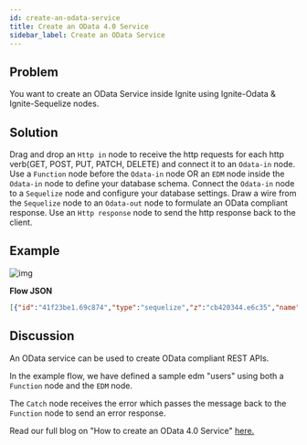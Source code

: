 ```yaml
---
id: create-an-odata-service
title: Create an OData 4.0 Service
sidebar_label: Create an OData Service
---
```


## Problem

You want to create an OData Service inside Ignite using Ignite-Odata & Ignite-Sequelize nodes.

## Solution

Drag and drop an <code class="node">Http in</code> node to receive the http requests for each http verb(GET, POST, PUT, PATCH, DELETE) and connect it to an <code class="node">Odata-in</code> node.
Use a <code class="node">Function</code> node before the <code class="node">Odata-in</code> node OR an <code class="node">EDM</code> node inside the <code class="node">Odata-in</code> node to define your database schema.
Connect the <code class="node">Odata-in</code> node to a <code class="node">Sequelize</code> node and configure your database settings.
Draw a wire from the <code class="node">Sequelize</code> node to an <code class="node">Odata-out</code> node to formulate an OData compliant response.
Use an <code class="node">Http response</code> node to send the http response back to the client.

## Example

![img](/assets/docs/odata/create-an-odata-service.png)

<b>Flow JSON</b>

~~~json
[{"id":"41f23be1.69c874","type":"sequelize","z":"cb420344.e6c35","name":"Configure database","usepayload":false,"query":"","database":"","output":true,"outputs":1,"x":750,"y":300,"wires":[["6ae7ed.93d16814"]]},{"id":"b1965e76.9ab0d","type":"http in","z":"cb420344.e6c35","name":"","url":"/root/*","method":"get","upload":false,"swaggerDoc":"","x":140,"y":220,"wires":[["a15c0aa2.ced248"]]},{"id":"a15c0aa2.ced248","type":"function","z":"cb420344.e6c35","name":"users EDM","func":"msg.model = {\n    namespace: \"ignite\",\n    entityTypes: {\n        \"users\": {\n            \"id\": {\"type\": \"Edm.Int32\", \"key\": true},\n            \"name\": {\"type\": \"Edm.String\"},            \n            \"username\": {\"type\": \"Edm.String\"}            \n        }\n    },   \n    entitySets: {\n        \"users\": {\n            entityType: \"ignite.users\"\n        }\n    }\n}\nreturn msg;","outputs":1,"noerr":0,"x":370,"y":300,"wires":[["3d950901.d084e6"]]},{"id":"869e8f2d.2308d","type":"http response","z":"cb420344.e6c35","name":"","statusCode":"","headers":{},"x":1150,"y":360,"wires":[]},{"id":"7b3b10ba.77d2d","type":"catch","z":"cb420344.e6c35","name":"","scope":null,"uncaught":false,"x":560,"y":420,"wires":[["d7058055.69bc9"]]},{"id":"d7058055.69bc9","type":"function","z":"cb420344.e6c35","name":"set err msg","func":"msg.payload = msg.error.message\nreturn msg;","outputs":1,"noerr":0,"x":930,"y":420,"wires":[["869e8f2d.2308d"]]},{"id":"f5aaa0b3.33224","type":"comment","z":"cb420344.e6c35","name":"Setup Endpoints","info":"","x":140,"y":180,"wires":[]},{"id":"c01201c5.ba4e9","type":"comment","z":"cb420344.e6c35","name":"Setup Entity Data Model","info":"","x":370,"y":260,"wires":[]},{"id":"bbfa4b1c.c9e6b8","type":"comment","z":"cb420344.e6c35","name":"Intercept HTTP Request & Call Database with Resolved Statement","info":"Intercept HTTP Request & Call Database with Resolved Statements.","x":740,"y":260,"wires":[]},{"id":"4b583e62.153a8","type":"comment","z":"cb420344.e6c35","name":"Respond to HTTP Request","info":"","x":1150,"y":260,"wires":[]},{"id":"bd78bc9b.f7ea8","type":"comment","z":"cb420344.e6c35","name":"Catch All Flow Related Errors & Set Payload","info":"","x":730,"y":380,"wires":[]},{"id":"6ae7ed.93d16814","type":"odata out","z":"cb420344.e6c35","name":"","x":940,"y":300,"wires":[["869e8f2d.2308d"]]},{"id":"3d950901.d084e6","type":"odata in","z":"cb420344.e6c35","name":"","x":560,"y":300,"wires":[["41f23be1.69c874"]]},{"id":"68ab84ab.403ddc","type":"http in","z":"cb420344.e6c35","name":"","url":"/root/*","method":"put","upload":false,"swaggerDoc":"","x":140,"y":260,"wires":[["a15c0aa2.ced248"]]},{"id":"53a4d7a0.8f4648","type":"http in","z":"cb420344.e6c35","name":"","url":"/root/*","method":"post","upload":false,"swaggerDoc":"","x":130,"y":300,"wires":[["a15c0aa2.ced248"]]},{"id":"b9a95926.69a178","type":"http in","z":"cb420344.e6c35","name":"","url":"/root/*","method":"patch","upload":false,"swaggerDoc":"","x":130,"y":340,"wires":[["a15c0aa2.ced248"]]},{"id":"e4fb241e.08c3e8","type":"http in","z":"cb420344.e6c35","name":"","url":"/root/*","method":"delete","upload":false,"swaggerDoc":"","x":130,"y":380,"wires":[["a15c0aa2.ced248"]]},{"id":"c357673c.4711b8","type":"comment","z":"cb420344.e6c35","name":"Help Node, Please read the description section of this node for Flow Information","info":"This Flow Helps you create an OData 4.0 service.\n\nOData Service lets you create REST APIs and exchange data using OData Protocol.\n\nIt has everything you need to get your OData Service up and running.You just need to configure two things.\n\n1.Configure you EDM using the function Node or use EDM Node built inside OData-in node to define your metadata model.\n\n2.Define your database connection inside of sequelize Node.\n\nHit \"Deploy\" and you are good to go!","x":740,"y":140,"wires":[]}]
~~~

## Discussion

An OData service can be used to create OData compliant REST APIs.

In the example flow, we have defined a sample edm "users" using both a <code class="node">Function</code> node and the <code class="node">EDM</code> node.

The <code class="node">Catch</code> node receives the error which passes the message back to the <code class="node">Function</code> node to send an error response.

Read our full blog on "How to create an OData 4.0 Service" <a href="https://www.cgignite.com/post/connect-salesforce-external-objects-to-odata-4-0-apis" target="_blank">here.</a>
